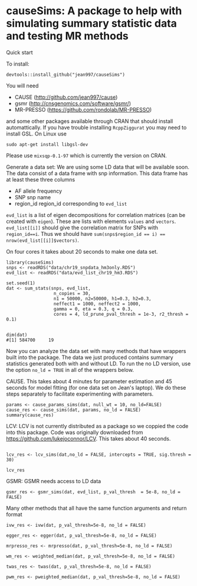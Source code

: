 causeSims: A package to help with simulating summary statistic data and testing MR methods
======

Quick start 


To install:
```{r}
devtools::install_github("jean997/causeSims")
```

You will need 

+ CAUSE (http://github.com/jean997/cause) 
+ gsmr (http://cnsgenomics.com/software/gsmr/)
+ MR-PRESSO (https://github.com/rondolab/MR-PRESSO)

and some other packages available through CRAN that should install automattically.
If you have trouble installing `RcppZiggurat` you may need to install GSL. On Linux use

```
sudo apt-get install libgsl-dev
```
Please use `mixsqp-0.1-97` which is currently the version on CRAN. 



Generate a data set: We are using some LD data that will be available soon. 
The data consist of a data frame with snp information. This data frame has at least these three columns

+ AF allele frequency
+ SNP snp name
+ region_id region_id corresponding to `evd_list`

`evd_list` is a list of eigen decompositions for correlation matrices (can be created with `eigen`). 
These are lists with elements `values` and `vectors`. `evd_list[[i]]` should give the correlation matrix for SNPs with `region_id==i`. Thus
we should have `sum(snps$region_id == i) == nrow(evd_list[[i]]$vectors)`.

On four cores it takes about 20 seconds to make one data set. 

```{r}
library(causeSims)
snps <- readRDS("data/chr19_snpdata_hm3only.RDS") 
evd_list <- readRDS("data/evd_list_chr19_hm3.RDS")

set.seed(1)
dat <- sum_stats(snps, evd_list,
                  n_copies = 30,
                  n1 = 50000, n2=50000, h1=0.3, h2=0.3,
                  neffect1 = 1000, neffect2 = 1000,
                  gamma = 0, eta = 0.3, q = 0.3,
                  cores = 4, ld_prune_pval_thresh = 1e-3, r2_thresh = 0.1)


dim(dat)
#[1] 584700     19
```

Now you can analyze the data set with many methods that have wrappers built into the package. The data we just produced contains
summary statistics generated both with and without LD. To run the no LD version, use the option `no_ld = TRUE` in all of the wrappers below.

CAUSE. This takes about 4 minutes for parameter estimation and 45 seconds for model fitting (for one data set on Jean's laptop). 
We do these steps separately to facilitate experimenting with parameters.

```{r}
params <- cause_params_sims(dat, null_wt = 10, no_ld=FALSE)
cause_res <- cause_sims(dat, params, no_ld = FALSE)
summary(cause_res)
```


LCV: LCV is not currently distributed as a package so we coppied the code into this package. Code was originally downloaded from https://github.com/lukejoconnor/LCV.
This takes about 40 seconds. 

```{r}

lcv_res <- lcv_sims(dat,no_ld = FALSE, intercepts = TRUE, sig.thresh = 30)

lcv_res
```

GSMR: GSMR needs access to LD data

```{r}
gsmr_res <- gsmr_sims(dat, evd_list, p_val_thresh  = 5e-8, no_ld = FALSE)
```


Many other methods that all have the same function arguments and return format

```{r}
ivw_res <- ivw(dat, p_val_thresh=5e-8, no_ld = FALSE)

egger_res <- egger(dat, p_val_thresh=5e-8, no_ld = FALSE)

mrpresso_res <- mrpresso(dat, p_val_thresh=5e-8, no_ld = FALSE)

wm_res <- weighted_median(dat, p_val_thresh=5e-8, no_ld = FALSE)

twas_res <- twas(dat, p_val_thresh=5e-8, no_ld = FALSE)

pwm_res <- pweighted_median(dat, p_val_thresh=5e-8, no_ld = FALSE)

```


